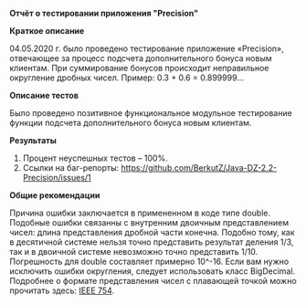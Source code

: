 **Отчёт о тестировании приложения "Precision"**

**Краткое описание**

04.05.2020 г. было проведено тестирование приложение «Precision», отвечающее за процесс подсчета дополнительного бонуса новым клиентам. При суммирование бонусов происходит неправильное округление дробных чисел. Пример: 0.3 + 0.6 = 0.899999...

**Описание тестов**

Было проведено позитивное функциональное модульное тестирование функции подсчета дополнительного бонуса новым клиентам. 

**Результаты**

1.	Процент неуспешных тестов – 100%.
2.	Ссылки на баг-репорты: https://github.com/BerkutZ/Java-DZ-2.2-Precision/issues/1 

**Общие рекомендации**

Причина ошибки заключается в примененном в коде типе double. Подобные ошибки связанны с внутренним двоичным представлением чисел: длина представления дробной части конечна. Подобно тому, как в десятичной системе нельзя точно представить результат деления 1/3, так и в двоичной системе невозможно точно представить 1/10. Погрешность для double составляет примерно 10^-16. Если вам нужно исключить ошибки округления, следует использовать класс BigDecimal. Подробнее о формате представления чисел с плавающей точкой можно прочитать здесь: [IEEE 754](https://ru.wikipedia.org/wiki/IEEE_754-2008). 
